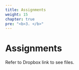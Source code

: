 ```yaml
---
title: Assignments
weight: 15
chapter: true
pre: "<b>3. </b>"
---
```


# Assignments

Refer to Dropbox link to see files.


